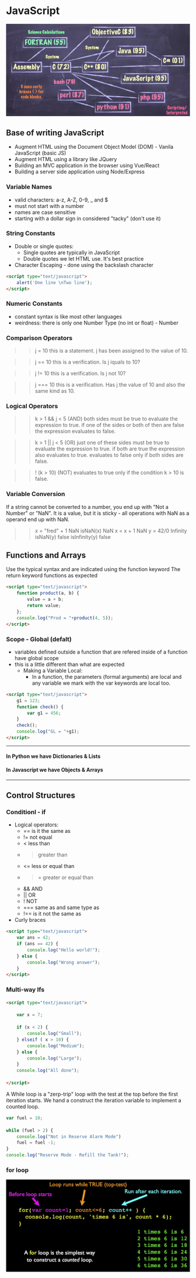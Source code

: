 # JavaScript

![history-programming-languages](./assets/hist-prog-lang.png)

## Base of writing JavaScript
 - Augment HTML using the Document Object Model (DOM) - Vanila JavaScript (basic JS)
 - Augment HTML using a library like JQuery
 - Building an MVC application in the browser using Vue/React
 - Building a server side application using Node/Express

### Variable Names
- valid characters: a-z, A-Z, 0-9, _ and $
- must not start with a number
- names are case sensitive
- starting with a dollar sign in considered "tacky" (don't use it)

### String Constants
- Double or single quotes:
    - Single quotes are typically in JavaScript
    - Double quotes we let HTML use. It's best practice
- Character Escaping - done using the backslash character

```HTML
<script type="text/javascript">
    alert('One line \nTwo line');
</script>
```

### Numeric Constants
- constant syntax is like most other languages
- weirdness: there is only one Number Type (no int or float) - Number

### Comparison Operators

>> j = 10
this is a statement. 
j has been assigned to the value of 10.

>> j == 10
this is a verification.
Is j iquals to 10?

>> j != 10
this is a verification.
Is j not 10?

>> j === 10
this is a verification.
Has j the value of 10 and also the same kind as 10.

### Logical Operators

>> k > 1 && j < 5 (AND)
both sides must be true to evaluate the expression to true.
if one of the sides or both of then are false the expression evaluates to false.

>> k > 1 || j < 5 (OR)
just one of these sides must be true to evaluate the expression to true.
if both are true the expression also evaluates to true.
evaluates to false only if both sides are false.

>> ! (k > 10) (NOT)
evaluates to true only if the condition k > 10 is false.

### Variable Conversion

If a string cannot be converted to a number, you end up with "Not a Number" or "NaN". It is a value, but it is sticky - all operations with NaN as a operand end up with NaN.

>> x = "fred" + 1
NaN
>> isNaN(x)
NaN
>> x = x + 1
NaN
>> y = 42/0
Infinity
>> isNaN(y)
false
>> isInfinity(y)
false

## Functions and Arrays

Use the typical syntax and are indicated using the function keyword
The return keyword functions as expected

```HTML
<script type="text/javascript">
    function product(a, b) {
        value = a + b;
        return value;
    };
    console.log("Prod = "+product(4, 5));
</script>
```

### Scope - Global (defalt)
- variables defined outside a function that are refered inside of a function have global scope
- this is a little different than what are expected
    - Making a Variable Local:
      - In a function, the parameters (formal arguments) are local and any variable we mark with the var keywords are local too.
  
```HTML
<script type="text/javascript">
    g1 = 123;
    function check() {
        var g1 = 456;
    }
    check();
    console.log("GL = "+g1);
</script>
```  
---
#### In Python we have Dictionaries & Lists
#### In Javascript we have Objects & Arrays
---

## Control Structures

### Conditionl - if

 - Logical operators:
     - ==   is it the same as
     - !=   not equal
     - <    less than
     - >    greater than
     - <=   less or equal than
     - >=   greater or equal than
     - &&   AND
     - ||   OR
     - !    NOT
     - ===  same as and same type as
     - !==  is it not the same as
 - Curly braces

```HTML
<script type="text/javascript">
    var ans = 42;
    if (ans == 42) {
        console.log("Hello world!");
    } else {
        console.log("Wrong answer");
    }
</script>
```
### Multi-way Ifs

```HTML
<script type="text/javascript">

    var x = 7;

    if (x < 2) {
        console.log("Small");
    } elseif ( x > 10) {
        console.log("Medium");
    } else {
        console.log("Large");
    }
    console.log("All done");

</script>
```

A While loop is a "zerp-trip" loop with the test at the top before the first iteration starts. 
We hand a construct the iteration variable to implement a counted loop.

```Javascript
var fuel = 10;

while (fuel > 2) {
    console.log("Not in Reserve Alarm Mode")
    fuel = fuel -1;
}
console.log("Reserve Mode - Refill the Tank!");
```

### for loop
![for-loop](./assets/for-loop.png)





















